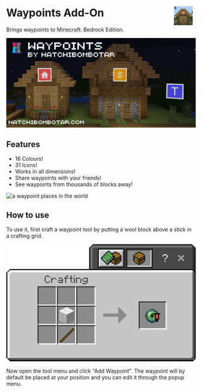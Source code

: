 <div style="width:min(600px, 100%)">

<h1>
    <span>Waypoints Add-On </span>
    <img alt="Pack Icon" width="50" height="50" style="display:inline-block;margin-right:8px;margin-left:auto;float:right" src="assets/pack_icon.png">
</h1>

Brings waypoints to Minecraft: Bedrock Edition.

![Add-On Banner Image](assets/banner.png)

## Features
- 16 Colours!
- 31 Icons!
- Works in all dimensions!
- Share waypoints with your friends!
- See waypoints from thousands of blocks away!

![a waypoint places in the world](assets/example.gif)

## How to use
To use it, first craft a waypoint tool by putting a wool block above a stick in a crafting grid.

![waypoint tool recipe](assets/recipe.png)

Now open the tool menu and click "Add Waypoint".
The waypoint will by default be placed at your position and you can edit it through the popup menu.


</div>